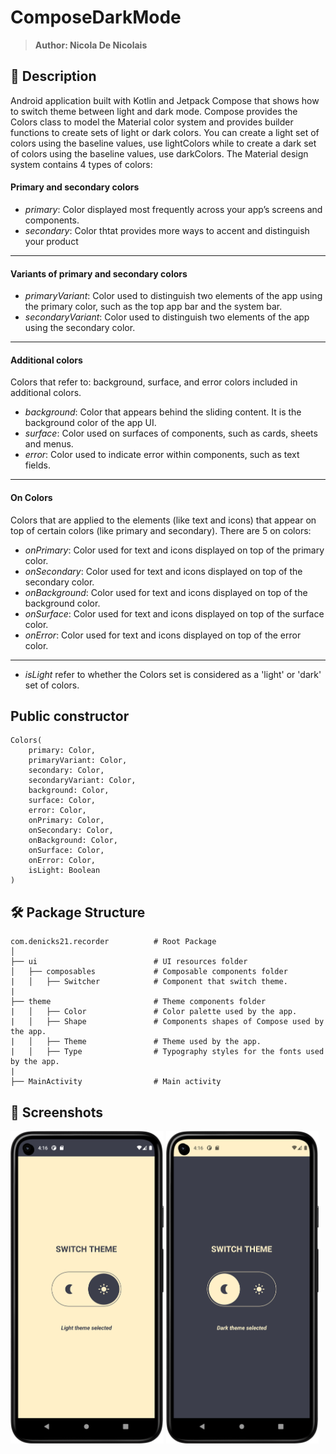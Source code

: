 # ComposeDarkMode
> <b>Author: Nicola De Nicolais</b>

## 📍 Description
Android application built with Kotlin and Jetpack Compose that shows how to switch theme between light and dark mode. Compose provides the Colors class to model the Material color system and provides builder functions to create sets of light or dark colors. You can create a light set of colors using the baseline values, use lightColors while to create a dark set of colors using the baseline values, use darkColors. The Material design system contains 4 types of colors:
#### Primary and secondary colors<br/>
- *primary*: Color displayed most frequently across your app’s screens and components.
- *secondary*: Color thtat provides more ways to accent and distinguish your product
***
#### Variants of primary and secondary colors<br/>
- *primaryVariant*: Color used to distinguish two elements of the app using the primary color, such as the top app bar and the system bar.
- *secondaryVariant*: Color used to distinguish two elements of the app using the secondary color.
***
#### Additional colors<br/>
Colors that refer to: background, surface, and error colors included in additional colors.
- *background*: Color that appears behind the sliding content. It is the background color of the app UI.
- *surface*:  Color used on surfaces of components, such as cards, sheets and menus.
- *error*: Color used to indicate error within components, such as text fields.
***
####  On Colors
Colors that are applied to the elements (like text and icons) that appear on top of certain colors (like primary and secondary). There are 5 on colors:
- *onPrimary*: Color used for text and icons displayed on top of the primary color.
- *onSecondary*: Color used for text and icons displayed on top of the secondary color.
- *onBackground*: Color used for text and icons displayed on top of the background color.
- *onSurface*: Color used for text and icons displayed on top of the surface color.
- *onError*: Color used for text and icons displayed on top of the error color.

***
- *isLight* refer to whether the Colors set is considered as a 'light' or 'dark' set of colors.

## Public constructor

```
Colors(
    primary: Color,
    primaryVariant: Color,
    secondary: Color,
    secondaryVariant: Color,
    background: Color,
    surface: Color,
    error: Color,
    onPrimary: Color,
    onSecondary: Color,
    onBackground: Color,
    onSurface: Color,
    onError: Color,
    isLight: Boolean
)
```

## 🛠️ Package Structure

```
com.denicks21.recorder          # Root Package
│ 
├── ui                          # UI resources folder
│   ├── composables             # Composable components folder
|   │   ├── Switcher            # Component that switch theme.
|
├── theme                       # Theme components folder
|   │   ├── Color               # Color palette used by the app.
|   │   ├── Shape               # Components shapes of Compose used by the app.
|   │   ├── Theme               # Theme used by the app.
|   │   ├── Type                # Typography styles for the fonts used by the app.
|
├── MainActivity                # Main activity
```

## 📎 Screenshots
<p float="left">
<img height="500em" src="screenshots/Screenshot01.png" title="DarkMode's screen preview">
<img height="500em" src="screenshots/Screenshot02.png" title="DarkMode's screen preview">
